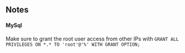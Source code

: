 ## Notes
#### MySql
Make sure to grant the root user access from other IPs with `GRANT ALL PRIVILEGES ON *.* TO 'root'@'%' WITH GRANT OPTION;`
